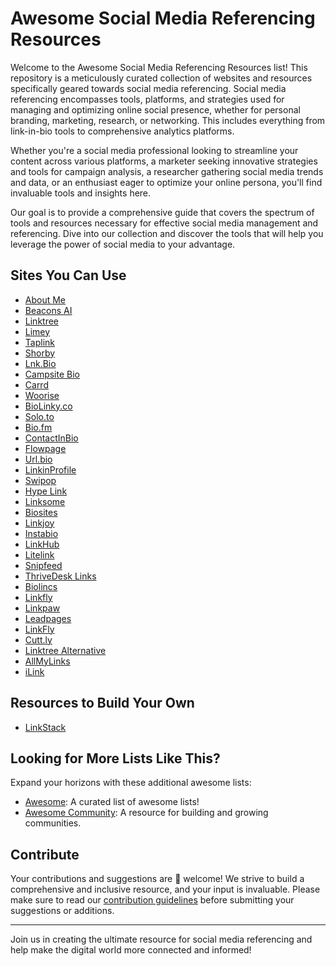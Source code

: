 # Awesome Social Media Referencing Resources

Welcome to the Awesome Social Media Referencing Resources list! This repository is a meticulously curated collection of websites and resources specifically geared towards social media referencing. Social media referencing encompasses tools, platforms, and strategies used for managing and optimizing online social presence, whether for personal branding, marketing, research, or networking. This includes everything from link-in-bio tools to comprehensive analytics platforms.

Whether you're a social media professional looking to streamline your content across various platforms, a marketer seeking innovative strategies and tools for campaign analysis, a researcher gathering social media trends and data, or an enthusiast eager to optimize your online persona, you'll find invaluable tools and insights here.

Our goal is to provide a comprehensive guide that covers the spectrum of tools and resources necessary for effective social media management and referencing. Dive into our collection and discover the tools that will help you leverage the power of social media to your advantage.


## Sites You Can Use
- [About Me](https://about.me)
- [Beacons AI](https://beacons.ai/fitehal)
- [Linktree](https://linktr.ee/)
- [Limey](https://limey.io/)
- [Taplink](https://taplink.at)
- [Shorby](https://dash.shor.by/smartpage)
- [Lnk.Bio](https://lnk.bio/signup)
- [Campsite Bio](https://app.campsite.bio/create-account)
- [Carrd](https://carrd.co/build)
- [Woorise](https://woorise.com/templates)
- [BioLinky.co](https://biolinky.co/)
- [Solo.to](https://solo.to/)
- [Bio.fm](https://bio.fm/)
- [ContactInBio](https://www.contactinbio.com/)
- [Flowpage](https://www.flowcode.com/page)
- [Url.bio](https://url.bio/)
- [LinkinProfile](https://linkinprofile.com/)
- [Swipop](https://www.toolbase.io/swipop)
- [Hype Link](https://hyp.link/)
- [Linksome](https://linksome.me/s/)
- [Biosites](https://biosites.com/)
- [Linkjoy](https://linkjoy.io/)
- [Instabio](https://instabio.cc/en)
- [LinkHub](https://linkhub.online/)
- [Litelink](https://litelink.at/)
- [Snipfeed](https://snipfeed.co/)
- [ThriveDesk Links](https://www.thrivedesk.com/)
- [Biolincs](https://biolinc.me/)
- [Linkfly](https://linkfly.to/en)
- [Linkpaw](https://linkpaw.com/)
- [Leadpages](https://www.leadpages.com/)
- [LinkFly](https://linkfly.to)
- [Cutt.ly](https://cutt.ly/)
- [Linktree Alternative](https://linktreealternative.com/)
- [AllMyLinks](https://allmylinks.com/)
- [iLink](https://il.ink/)

## Resources to Build Your Own
- [LinkStack](https://github.com/LinkStackOrg/LinkStack)

## Looking for More Lists Like This?

Expand your horizons with these additional awesome lists:

- [Awesome](https://github.com/sindresorhus/awesome): A curated list of awesome lists!
- [Awesome Community](https://github.com/peterkokot/awesome-community): A resource for building and growing communities.

## Contribute

Your contributions and suggestions are 💖 welcome! We strive to build a comprehensive and inclusive resource, and your input is invaluable. Please make sure to read our [contribution guidelines](https://github.com/deshabhishek007/awesome-social-media-referencing-resources/blob/main/CONTRIBUTING.md) before submitting your suggestions or additions.

---

Join us in creating the ultimate resource for social media referencing and help make the digital world more connected and informed!



